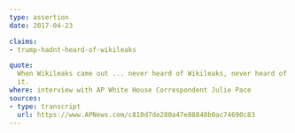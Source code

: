 ```yaml
---
type: assertion
date: 2017-04-23

claims:
- trump-hadnt-heard-of-wikileaks

quote:
  When Wikileaks came out ... never heard of Wikileaks, never heard of
  it.
where: interview with AP White House Correspondent Julie Pace
sources:
- type: transcript
  url: https://www.APNews.com/c810d7de280a47e88848b0ac74690c83
---
```

